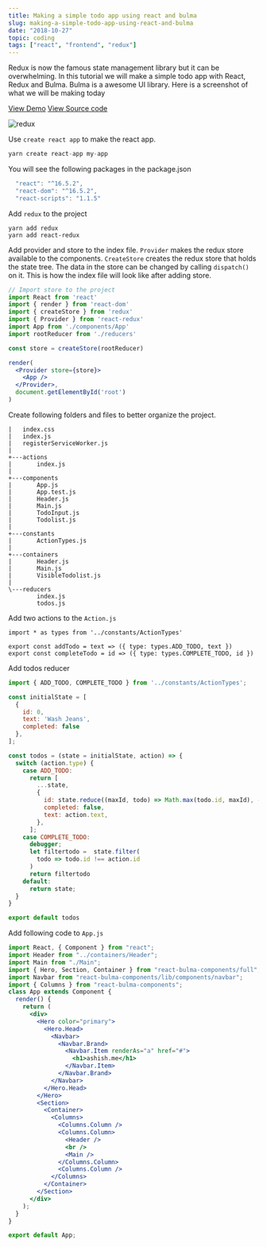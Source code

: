 ```yaml
---
title: Making a simple todo app using react and bulma
slug: making-a-simple-todo-app-using-react-and-bulma
date: "2018-10-27"
topic: coding
tags: ["react", "frontend", "redux"]
---
```


Redux is now the famous state management library but it can be overwhelming.
In this tutorial we will make a simple todo app with React, Redux and Bulma. Bulma is a awesome UI library. Here is a screenshot of what we will be making today

[View Demo](https://app.ashish.me/react-todo/) [View Source code](https://github.com/ashishdotme/react-todo)


![redux](https://i.imgur.com/EoGqczc.png)

Use `create react app` to make the react app.

```javascript
yarn create react-app my-app
```

You will see the following packages in the package.json

```javascript
  "react": "^16.5.2",
  "react-dom": "^16.5.2",
  "react-scripts": "1.1.5"
```

Add `redux` to the project

```shell
yarn add redux
yarn add react-redux
```

Add provider and store to the index file. `Provider` makes the redux store available to the components. `CreateStore` creates the redux store that holds the state tree.
The data in the store can be changed by calling `dispatch()` on it. This is how the index file will look like after adding store.

```jsx
// Import store to the project
import React from 'react'
import { render } from 'react-dom'
import { createStore } from 'redux'
import { Provider } from 'react-redux'
import App from './components/App'
import rootReducer from './reducers'

const store = createStore(rootReducer)

render(
  <Provider store={store}>
    <App />
  </Provider>,
  document.getElementById('root')
)
```

Create following folders and files to better organize the project.

```shell
|   index.css
|   index.js
|   registerServiceWorker.js
|
+---actions
|       index.js
|
+---components
|       App.js
|       App.test.js
|       Header.js
|       Main.js
|       TodoInput.js
|       Todolist.js
|
+---constants
|       ActionTypes.js
|
+---containers
|       Header.js
|       Main.js
|       VisibleTodolist.js
|
\---reducers
        index.js
        todos.js
```

Add two actions to the `Action.js`

```shell
import * as types from '../constants/ActionTypes'

export const addTodo = text => ({ type: types.ADD_TODO, text })
export const completeTodo = id => ({ type: types.COMPLETE_TODO, id })
```

Add todos reducer

```javascript
import { ADD_TODO, COMPLETE_TODO } from '../constants/ActionTypes';

const initialState = [
  {
    id: 0,
    text: 'Wash Jeans',
    completed: false
  },
];

const todos = (state = initialState, action) => {
  switch (action.type) {
    case ADD_TODO:
      return [
        ...state,
        {
          id: state.reduce((maxId, todo) => Math.max(todo.id, maxId), -1) + 1,
          completed: false,
          text: action.text,
        },
      ];
    case COMPLETE_TODO:
      debugger;
      let filtertodo =  state.filter(
        todo => todo.id !== action.id
      )
      return filtertodo
    default:
      return state;
  }
}

export default todos
```

Add following code to `App.js`

```jsx
import React, { Component } from "react";
import Header from "../containers/Header";
import Main from "./Main";
import { Hero, Section, Container } from "react-bulma-components/full";
import Navbar from "react-bulma-components/lib/components/navbar";
import { Columns } from "react-bulma-components";
class App extends Component {
  render() {
    return (
      <div>
        <Hero color="primary">
          <Hero.Head>
            <Navbar>
              <Navbar.Brand>
                <Navbar.Item renderAs="a" href="#">
                  <h1>ashish.me</h1>
                </Navbar.Item>
              </Navbar.Brand>
            </Navbar>
          </Hero.Head>
        </Hero>
        <Section>
          <Container>
            <Columns>
              <Columns.Column />
              <Columns.Column>
                <Header />
                <br />
                <Main />
              </Columns.Column>
              <Columns.Column />
            </Columns>
          </Container>
        </Section>
      </div>
    );
  }
}

export default App;
```

